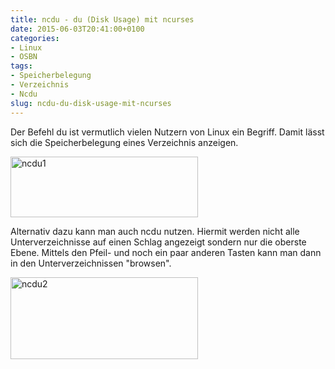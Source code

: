 ```yaml
---
title: ncdu - du (Disk Usage) mit ncurses
date: 2015-06-03T20:41:00+0100
categories:
- Linux
- OSBN
tags:
- Speicherbelegung
- Verzeichnis
- Ncdu
slug: ncdu-du-disk-usage-mit-ncurses
---
```

Der Befehl du ist vermutlich vielen Nutzern von Linux ein Begriff. Damit lässt sich die Speicherbelegung eines Verzeichnis anzeigen.

<a href="/files/ncdu1.png"><img alt="ncdu1" src="/files/ncdu1.png" style="width: 300px; height: 97px;"></a>

Alternativ dazu kann man auch ncdu nutzen. Hiermit werden nicht alle Unterverzeichnisse auf einen Schlag angezeigt sondern nur die oberste Ebene. Mittels den Pfeil- und noch ein paar anderen Tasten kann man dann in den Unterverzeichnissen "browsen".

<a href="/files/ncdu2.png"><img alt="ncdu2" src="/files/ncdu2.png" style="width: 300px; height: 131px;"></a>
